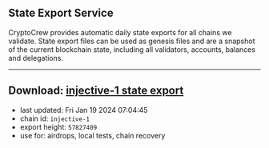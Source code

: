 ## State Export Service
CryptoCrew provides automatic daily state exports for all chains we validate. State export files can be used as genesis files and are a snapshot of the current blockchain state, including all validators, accounts, balances and delegations.

---
**Download: [injective-1 state export](https://dl.ccvalidators.com/SERVICE/injective/injective-1_export_57827409.json)**
---

- last updated: Fri Jan 19 2024 07:04:45
- chain id: `injective-1`
- export height: `57827409`
- use for: airdrops, local tests, chain recovery
